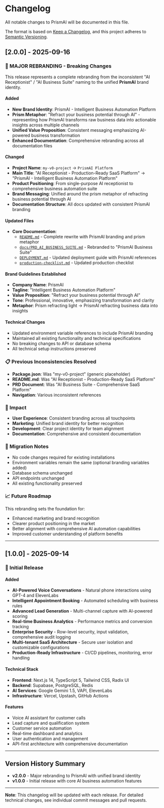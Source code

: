 # Changelog

All notable changes to PrismAI will be documented in this file.

The format is based on [Keep a Changelog](https://keepachangelog.com/en/1.0.0/),
and this project adheres to [Semantic Versioning](https://semver.org/spec/v2.0.0.html).

## [2.0.0] - 2025-09-16

### 🎨 MAJOR REBRANDING - Breaking Changes

This release represents a complete rebranding from the inconsistent "AI Receptionist" / "AI Business Suite" naming to the unified **PrismAI** brand identity.

#### Added
- **New Brand Identity**: PrismAI - Intelligent Business Automation Platform
- **Prism Metaphor**: "Refract your business potential through AI" - representing how PrismAI transforms raw business data into actionable insights across multiple channels
- **Unified Value Proposition**: Consistent messaging emphasizing AI-powered business transformation
- **Enhanced Documentation**: Comprehensive rebranding across all documentation files

#### Changed
- **Project Name**: `my-v0-project` → `PrismAI Platform`
- **Main Title**: "AI Receptionist - Production-Ready SaaS Platform" → "PrismAI - Intelligent Business Automation Platform"
- **Product Positioning**: From single-purpose AI receptionist to comprehensive business automation suite
- **Brand Messaging**: Unified around the prism metaphor of refracting business potential through AI
- **Documentation Structure**: All docs updated with consistent PrismAI branding

#### Updated Files
- **Core Documentation**:
  - [`README.md`](README.md) - Complete rewrite with PrismAI branding and prism metaphor
  - [`docs/PRD_AI_BUSINESS_SUITE.md`](docs/PRD_AI_BUSINESS_SUITE.md) - Rebranded to "PrismAI Business Suite"
  - [`DEPLOYMENT.md`](DEPLOYMENT.md) - Updated deployment guide with PrismAI references
  - [`production-checklist.md`](production-checklist.md) - Updated production checklist

#### Brand Guidelines Established
- **Company Name**: PrismAI
- **Tagline**: "Intelligent Business Automation Platform"
- **Value Proposition**: "Refract your business potential through AI"
- **Tone**: Professional, innovative, emphasizing transformation and clarity
- **Metaphor**: Prism refracting light → PrismAI refracting business data into insights

#### Technical Changes
- Updated environment variable references to include PrismAI branding
- Maintained all existing functionality and technical specifications
- No breaking changes to API or database schema
- All technical setup instructions preserved

### 📋 Previous Inconsistencies Resolved
- **Package.json**: Was "my-v0-project" (generic placeholder)
- **README.md**: Was "AI Receptionist - Production-Ready SaaS Platform"
- **PRD Document**: Was "AI Business Suite - Comprehensive SaaS Platform"
- **Navigation**: Various inconsistent references

### 🎯 Impact
- **User Experience**: Consistent branding across all touchpoints
- **Marketing**: Unified brand identity for better recognition
- **Development**: Clear project identity for team alignment
- **Documentation**: Comprehensive and consistent documentation

### 🔄 Migration Notes
- No code changes required for existing installations
- Environment variables remain the same (optional branding variables added)
- Database schema unchanged
- API endpoints unchanged
- All existing functionality preserved

### 📈 Future Roadmap
This rebranding sets the foundation for:
- Enhanced marketing and brand recognition
- Clearer product positioning in the market
- Better alignment with comprehensive AI automation capabilities
- Improved customer understanding of platform benefits

---

## [1.0.0] - 2025-09-14

### 🚀 Initial Release

#### Added
- **AI-Powered Voice Conversations** - Natural phone interactions using GPT-4 and ElevenLabs
- **Intelligent Appointment Booking** - Automated scheduling with business rules
- **Advanced Lead Generation** - Multi-channel capture with AI-powered scoring
- **Real-time Business Analytics** - Performance metrics and conversion tracking
- **Enterprise Security** - Row-level security, input validation, comprehensive audit logging
- **Multi-tenant SaaS Architecture** - Secure user isolation and customizable configurations
- **Production-Ready Infrastructure** - CI/CD pipelines, monitoring, error handling

#### Technical Stack
- **Frontend**: Next.js 14, TypeScript 5, Tailwind CSS, Radix UI
- **Backend**: Supabase, PostgreSQL, Redis
- **AI Services**: Google Gemini 1.5, VAPI, ElevenLabs
- **Infrastructure**: Vercel, Upstash, GitHub Actions

#### Features
- Voice AI assistant for customer calls
- Lead capture and qualification system
- Customer service automation
- Real-time dashboard and analytics
- User authentication and management
- API-first architecture with comprehensive documentation

---

## Version History Summary

- **v2.0.0** - Major rebranding to PrismAI with unified brand identity
- **v1.0.0** - Initial release with core AI business automation features

---

**Note**: This changelog will be updated with each release. For detailed technical changes, see individual commit messages and pull requests.